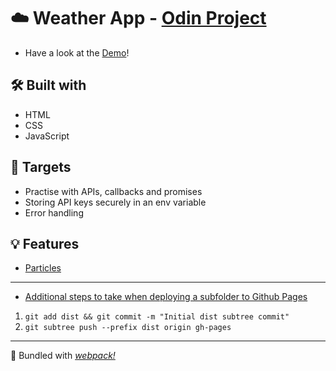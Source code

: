 # ☁️ Weather App - [Odin Project](https://www.theodinproject.com/lessons/node-path-javascript-weather-app)

+ Have a look at the [Demo](https://puybr.github.io/weather-app/)!

## 🛠️ Built with
* HTML
* CSS
* JavaScript

## 🎯 Targets
+ Practise with APIs, callbacks and promises
+ Storing API keys securely in an env variable
+ Error handling

## 💡 Features
* [Particles](https://github.com/VincentGarreau/particles.js/)

- - -

* [Additional steps to take when deploying a subfolder to Github Pages](https://gist.github.com/cobyism/4730490)
1. `git add dist && git commit -m "Initial dist subtree commit"`
2. `git subtree push --prefix dist origin gh-pages`

- - -

🧣 Bundled with _[webpack!](https://webpack.js.org/)_
